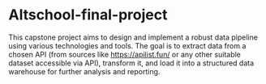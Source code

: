# Altschool-final-project
This capstone project aims to design and implement a robust data pipeline using various technologies and tools. The goal is to extract data from a chosen API (from sources like https://apilist.fun/ or any other suitable dataset accessible via API), transform it, and load it into a structured data warehouse for further analysis and reporting.
